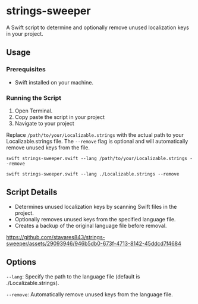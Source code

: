 # strings-sweeper

A Swift script to determine and optionally remove unused localization keys in your project.

## Usage

### Prerequisites

- Swift installed on your machine.

### Running the Script

1. Open Terminal.
2. Copy paste the script in your project
3. Navigate to your project

Replace `/path/to/your/Localizable.strings` with the actual path to your Localizable.strings file.
The `--remove` flag is optional and will automatically remove unused keys from the file.

`swift strings-sweeper.swift --lang /path/to/your/Localizable.strings --remove`

`swift strings-sweeper.swift --lang ./Localizable.strings --remove`

## Script Details
- Determines unused localization keys by scanning Swift files in the project.
- Optionally removes unused keys from the specified language file.
- Creates a backup of the original language file before removal.


https://github.com/stavares843/strings-sweeper/assets/29093946/946b5db0-673f-4713-8142-45ddcd7f4684




## Options

`--lang`: Specify the path to the language file (default is ./Localizable.strings).

`--remove`: Automatically remove unused keys from the language file.
